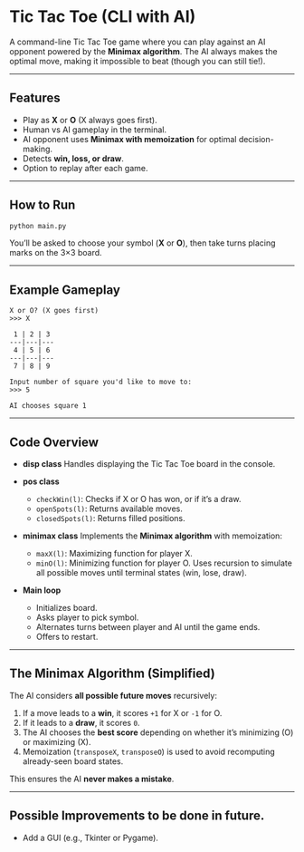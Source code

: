 # Tic Tac Toe (CLI with AI)

A command-line Tic Tac Toe game where you can play against an AI opponent powered by the **Minimax algorithm**. The AI always makes the optimal move, making it impossible to beat (though you can still tie!).

---

## Features

* Play as **X** or **O** (X always goes first).
* Human vs AI gameplay in the terminal.
* AI opponent uses **Minimax with memoization** for optimal decision-making.
* Detects **win, loss, or draw**.
* Option to replay after each game.

---

## How to Run

```bash
python main.py
```

You’ll be asked to choose your symbol (**X** or **O**), then take turns placing marks on the 3×3 board.

---

## Example Gameplay

```
X or O? (X goes first)
>>> X

 1 | 2 | 3
---|---|---
 4 | 5 | 6
---|---|---
 7 | 8 | 9

Input number of square you'd like to move to:
>>> 5

AI chooses square 1
```

---

## Code Overview

* **disp class**
  Handles displaying the Tic Tac Toe board in the console.

* **pos class**

  * `checkWin(l)`: Checks if X or O has won, or if it’s a draw.
  * `openSpots(l)`: Returns available moves.
  * `closedSpots(l)`: Returns filled positions.

* **minimax class**
  Implements the **Minimax algorithm** with memoization:

  * `maxX(l)`: Maximizing function for player X.
  * `minO(l)`: Minimizing function for player O.
    Uses recursion to simulate all possible moves until terminal states (win, lose, draw).

* **Main loop**

  * Initializes board.
  * Asks player to pick symbol.
  * Alternates turns between player and AI until the game ends.
  * Offers to restart.

---

## The Minimax Algorithm (Simplified)

The AI considers **all possible future moves** recursively:

1. If a move leads to a **win**, it scores `+1` for X or `-1` for O.
2. If it leads to a **draw**, it scores `0`.
3. The AI chooses the **best score** depending on whether it’s minimizing (O) or maximizing (X).
4. Memoization (`transposeX`, `transposeO`) is used to avoid recomputing already-seen board states.

This ensures the AI **never makes a mistake**.

---

## Possible Improvements to be done in future.

* Add a GUI (e.g., Tkinter or Pygame).
